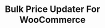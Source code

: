 ---
title: Bulk Price Updater For WooCommerce
redirect_from:
	- /bulk-price-updater-for-woocommerce/
	- /envato/bulk-price-updater-for-woocommerce/
	- /bpuwc/
	- /envato/bpuwc/
redirect_to: https://codecanyon.net/item/woocommerce-bulk-price-updater/14276992
---